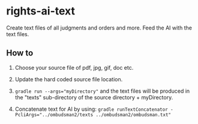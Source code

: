 # rights-ai-text

Create text files of all judgments and orders and more.
Feed the AI with the text files.

## How to

1. Choose your source file of pdf, jpg, gif, doc etc.
2. Update the hard coded source file location.
3. `gradle run --args="myDirectory"` and the text files will be produced in the "texts" sub-directory of the source directory + myDirectory.

4. Concatenate text for AI by using:
`gradle runTextConcatenator -PcliArgs="../ombudsman2/texts ../ombudsman2/ombudsman.txt"`
